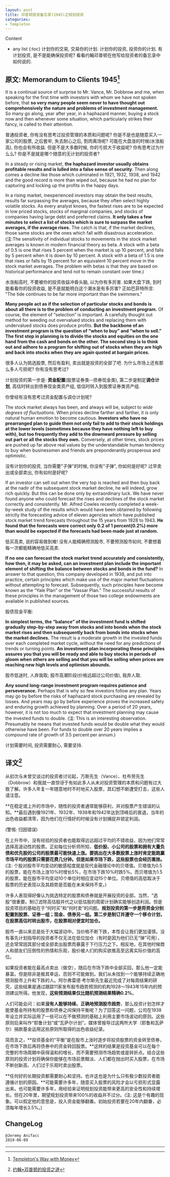 ```yaml
---
layout: post
title: 邓普顿投资备忘录(1945)之规划投资
categories:
- Templeton
---
```

Content
* any list
{:toc}
计划你的交易, 交易你的计划. 计划你的投资, 投资你的计划. 有计划投资, 是不是能确保投资呢? 看看约翰邓普顿在他写给投资者的备忘录中如何说的.

## 原文: Memorandum to Clients 1945[^1]

It is a continual source of surprise to Mr. Vance, Mr. Dobbrow and me, when speaking for the first time with investors with whom we have not spoken before, that **so very many people seem never to have thought out comprehensively the nature and problems of investment management.** So many go along, year after year, in a haphazard manner, buying a stock now and then whenever some situation, which particularly strikes their fancy, is called to their attention.

普通投资者, 你有没有思考过投资管理的本质和问题呢? 你是不是也是随意买入一家公司的股票, 之后套牢, 失去耐心之后, 割肉离场呢? 可能在大盘涨的时候(水涨船高), 你也会有所收益. 但是不是大多数时候, 你的亏损大于收益呢? 你有思考过为什么么? 你是不是就是哪个随意的无计划的投资者?

In a steady or rising market, **the haphazard investor usually obtains profitable results and is lulled into a false sense of security**. Then along comes a decline like those which culminated in 1921, 1932, 1938, and 1942 and the good record is more than wiped out, because he had no plan for capturing and locking up the profits in the happy days.

In a rising market, inexperienced investors may obtain the best results, results far surpassing the averages, because they often select highly volatile stocks. As every analyst knows, the fastest rises are to be expected in low priced stocks, stocks of marginal companies, and stocks of companies having large debt and preferred claims. **It only takes a few minutes to select a list of stocks which is sure to surpass the market averages, if the average rises.** The catch is that, if the market declines, those same stocks are the ones which fall with disastrous acceleration. (注:The sensitivity of individual stocks to movements in the stock market averages is known in modern financial theory as beta. A stock with a beta of 0.5 is one that rises 5 percent when the market is up 10 percent, and falls by 5 percent when it is down by 10 percent. A stock with a beta of 1.5 is one that rises or falls by 15 percent for an equivalent 10 percent move in the stock market averages. The problem with betas is that they are based on historical performance and tend not to remain constant over time.)

水涨船高时, 不要被你的投资收益冲昏头脑, 以为你有多厉害. 如果大盘下跌, 到时能看看你的投资收益, 是不是就能明白这个潮水是有多厉害? 正如巴菲特所言: "The tide continues to be far more important than the swimmers."

**Many people act as if the selection of particular stocks and bonds is about all there is to the problem of conducting an investment program.** Of course, the element of “selection” is important. A carefully thought out method for weeding out overvalued stocks and replacing them with undervalued stocks does produce profits. **But the backbone of an investment program is the question of “when to buy” and “when to sell.” The first step in planning is to divide the stocks and equities on the one hand from the cash and bonds on the other. The second step is to think out and adhere to a program for shifting out of stocks when they are high and back into stocks when they are again quoted at bargain prices.**

很多人认为挑选股票, 然后有盈利, 卖出就是投资的全部了吧. 为什么市场上还有那么多人亏损呢? 你有没有思考过?

计划投资的第一步是: **资金配置**(股票证券类--债券现金类), 第二步是制定**调仓计划**, 高估时转出到债券现金类资产组, 低估时转入到股票证券类资产组.

你曾经有没有思考过资金配置与调仓计划呢?

The stock market always has been, and always will be, subject to *wide degrees of fluctuations*. When prices decline farther and farther, it is only natural human emotion to become cautious. **Investors who have no prearranged plan to guide them not only fail to add to their stock holdings at the lower levels (sometimes because they have nothing left to buy with), but too frequently they add to the downward pressure by selling out part or all the stocks they own.** Conversely, at other times, stock prices are pushed up far above real values by the understandable human tendency to buy when businessmen and friends are preponderantly prosperous and optimistic.

没有计划你的投资, 当你需要"子弹"的时候, 你没有"子弹", 你如何是好呢? 过早卖出或全部卖出, 你有如何是好呢?

If an investor can sell out when the very top is reached and then buy back at the nadir of the subsequent stock market decline, he will indeed, grow rich quickly. But this can be done only by extraordinary luck. We have never found anyone who could forecast the rises and declines of the stock market correctly and consistently. Mr. Alfred Cowles recently completed a week-by-week study of the results which would have been obtained by following strictly the forecasting advice of eleven agencies which have published stock market trend forecasts throughout the 15 years from 1928 to 1943. **He found that the forecasts were correct only 0.2 of 1 percent(0.2%) more than would be expected if the forecasts had been made just at random.**

低买高卖, 说的容易做到难! 没有人能精确预测股市, 不要预测股市如何, 不要想着每一次都能精确地低买高卖.

**If no one can forecast the stock market trend accurately and consistently, how then, it may be asked, can an investment plan include the important element of shifting the balance between stocks and bonds in the fund?** In answer to that question, this company developed in 1938, and put into practice, certain principles which make use of the major market fluctuations without attempting to forecast. Subsequently, such principles have become known as the “Yale Plan” or the “Vassar Plan.” The successful results of these principles in the management of those two college endowments are available in published sources.

股债现金平衡:

**In simplest terms, the “balance” of the investment fund is shifted gradually step-by-step away from stocks and into bonds when the stock market rises and then subsequently back from bonds into stocks when the market declines.** The result is a moderate growth in the invested funds over each completed market cycle, without the need for any predictions of trends or turning points. **An investment plan incorporating these principles assures you that you will be ready and able to buy stocks in periods of gloom when others are selling and that you will be selling when prices are reaching new high levels and optimism abounds.**

股市低迷时, 人弃我取; 股市高潮阶段(价格远超过公司价值), 我弃人取.

**Any sound long-range investment program requires patience and perseverance.** Perhaps that is why so few investors follow any plan. Years may go by before the risks of haphazard stock purchasing are revealed by losses. And years may go by before experience proves the increased safety and enduring growth achieved by planning. Over a period of 20 years, however, it is not too much to expect that investment planning may cause the invested funds to double. (注: This is an interesting observation. Presumably he means that invested funds would be double what they would otherwise have been. For funds to double over 20 years implies a compound rate of growth of 3.5 percent per annum.)

计划需要时间, 投资需要耐心, 需要坚持.

## 译文[^2]

从初次与未曾交谈过的投资者讨论起，万斯先生（Vance）、杜布劳先生（Dobbrow）和我就一直惊讶于有如此多人从未对投资管理的本质和问题有过大致了解。许多人年复一年随意地时不时地买入股票，其幻想不断遭受打击，这些人请注意。

**在稳定或上升的市场中，随性的投资者通常能够获利，并对股票产生错误的认知。**最后遇到像1921年、1932年、1938年和1942年达到顶峰后的衰退，当年的出色收益都清零，因为他们在行情好的时候没有计划捕捉并锁定利润。

(警惕: 归因错误)

在上升市中，没有经验的投资者也能取得远远超过平均的不错收益，因为他们常常选择高波动性的股票。正如每位分析师所知，**低价股、小公司的股票和拥有大量负债和优先股的公司的股票最可能快速上涨。要挑出在大多数股票上涨时肯定能跑赢市场平均的股票只需要花费几分钟。但是如果市场下跌，这些股票也会经历重挫。**(注: 个股对股市平均变动的敏感程度就是现代金融理论中的贝塔值。贝塔值为0.5的股票，能在市场上涨10%时增长5%，在市场下跌10%时跌5%。而贝塔值为1.5的股票，能在股市平均变动10个单位时相应变动15个单位。贝塔值的高低取决于股票的历史表现以及其趋势是否能在未来保持不变。)

许多人表现得好像认为挑选特定的股票和债券就是开展投资的全部。当然，“选股”很重要。制订滤除高估股并代之以低估股的周密计划确实能够创造利润。但是投资项目的基础在于“何时买”和“何时卖”的问题。**规划投资的第一步是将资金分别配置到股票、证券一组；现金、债券另一组。第二步是制订并遵守一个移仓计划，在股票高估时转出股市，在股票相对便宜时加仓。**

股市一直以来总是处于大幅波动中。当价格不断下跌，本性会让我们更加谨慎。没有事先计划指导的投资者不仅无法在低位加仓（有时是因为他们已无“弹”可用），还会常常因其部分或全部卖出股票而暴露于下行压力之下。相反地，在其他时候商人和朋友们压倒性的热情和乐观，股价被人们的购买欲推高至远离实际价值的高位。

如果投资者能在最高点卖出（做空），随后在市场下跌中全部买回，那么他一定能暴富。但是除非是极其幸运，否则不可能做到。我们从未找到一个能够持续正确地预测股市上升和下跌的人。阿尔弗雷德·考尔斯先生最近完成了对每周结果的研究，这些结果是通过跟踪11家发布股市趋势预测的机构1928～1943年15年内的预测建议所得。他发现，**这些预测结果仅比随机预测结果精确0.2%**。

人们可能会问：如果**没有人能够持续、正确地预测股市趋势**，那么投资计划怎样才能使基金所持有的股票和债券之间保持平衡呢？为了回答这一问题，公司在1938年设立并实际运用了一些可以在不做预测的基础上利用主要市场波动的原则。这些原则后来叫作“耶鲁计划”或“瓦萨尔计划”。媒体曾报导过这两所大学（耶鲁和瓦萨尔）捐款基金运用这些原则所取得的出色收益纪录。

简而言之，**投资基金的“平衡”是在股市上涨时逐步将投资股票的资金转至债券，在市场下跌后再将债券中的资金转回股票。**这样的结果是投资基金可以在每个完整的市场周期中获得温和的增长，而不需要预测市场趋势或是转折点。结合这些原则的投资计划将确保你能够在市场前景黯淡、人们都在抛出时买入股票，在市场不断创新高、人们过于乐观时卖出股票。

**任何好的长期投资都需要耐心和坚持。也许这也是为什么只有极少数投资者能遵循计划的原因。**可能需要许多年，随意买入股票的风险才会以亏损形式显露出来。也可能需要许多年，用经验来证明规划投资能带来更高的安全性和持续增长。但在20年里，期望规划投资带来100%的收益并不过分。(注: 这是个有趣的现象。可以假定他的意思是，投入资金能够翻番。初始投资若要在20年内翻番，必须每年增长3.5%。)

## ChangeLog

```
@Jeremy Anifacc
2019-06-09
```

---

[^1]:[Templeton's Way with Money](https://book.douban.com/subject/6915772/)
[^2]:[约翰•邓普顿的投资之道](https://book.douban.com/subject/25723410/)
